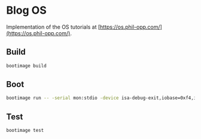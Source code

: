 # Blog OS

Implementation of the OS tutorials at [https://os.phil-opp.com/](https://os.phil-opp.com/).

## Build

```bash
bootimage build
```

## Boot

```bash
bootimage run -- -serial mon:stdio -device isa-debug-exit,iobase=0xf4,iosize=0x04
```

## Test

```bash
bootimage test
```

